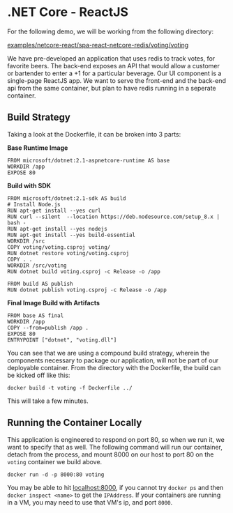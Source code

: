 # .NET Core - ReactJS

For the following demo, we will be working from the following directory:

[examples/netcore-react/spa-react-netcore-redis/voting/voting](examples/netcore-react/spa-react-netcore-redis/voting/voting)

We have pre-developed an application that uses redis to track votes, for favorite beers. The back-end exposes an API that would allow a customer or bartender to enter a +1 for a particular beverage. Our UI component is a single-page ReactJS app. We want to serve the front-end and the back-end api from the same container, but plan to have redis running in a seperate container.

## Build Strategy

Taking a look at the Dockerfile, it can be broken into 3 parts:

**Base Runtime Image**
```
FROM microsoft/dotnet:2.1-aspnetcore-runtime AS base
WORKDIR /app
EXPOSE 80
```

**Build with SDK**
```
FROM microsoft/dotnet:2.1-sdk AS build
# Install Node.js
RUN apt-get install --yes curl
RUN curl --silent  --location https://deb.nodesource.com/setup_8.x |  bash -
RUN apt-get install --yes nodejs
RUN apt-get install --yes build-essential
WORKDIR /src
COPY voting/voting.csproj voting/
RUN dotnet restore voting/voting.csproj
COPY . .
WORKDIR /src/voting
RUN dotnet build voting.csproj -c Release -o /app

FROM build AS publish
RUN dotnet publish voting.csproj -c Release -o /app
```

**Final Image Build with Artifacts**
```
FROM base AS final
WORKDIR /app
COPY --from=publish /app .
EXPOSE 80
ENTRYPOINT ["dotnet", "voting.dll"]
```

You can see that we are using a compound build strategy, wherein the components necessary to package our application, will not be part of our deployable container. From the directory with the Dockerfile, the build can be kicked off like this:

`docker build -t voting -f Dockerfile ../`

This will take a few minutes.

## Running the Container Locally

This application is engineered to respond on port 80, so when we run it, we want to specify that as well. The following command will run our container, detach from the process, and mount 8000 on our host to port 80 on the `voting` container we build above. 

`docker run -d -p 8000:80 voting`

You may be able to hit [localhost:8000](http://localhost:8000), if you cannot try `docker ps` and then `docker inspect <name>` to get the `IPAddress`. If your containers are running in a VM, you may need to use that VM's ip, and port `8000`.


